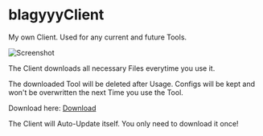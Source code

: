 # blagyyyClient
My own Client. Used for any current and future Tools.

![Screenshot](http://i.epvpimg.com/4Ssuaab.png)

The Client downloads all necessary Files everytime you use it.

The downloaded Tool will be deleted after Usage.
Configs will be kept and won't be overwritten the next Time you use the Tool.

Download here: 
[Download](https://github.com/blagyyy-tools/blagyyyClient/releases)

The Client will Auto-Update itself. You only need to download it once!
